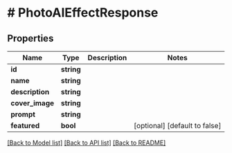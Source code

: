 # # PhotoAIEffectResponse

## Properties

Name | Type | Description | Notes
------------ | ------------- | ------------- | -------------
**id** | **string** |  |
**name** | **string** |  |
**description** | **string** |  |
**cover_image** | **string** |  |
**prompt** | **string** |  |
**featured** | **bool** |  | [optional] [default to false]

[[Back to Model list]](../../README.md#models) [[Back to API list]](../../README.md#endpoints) [[Back to README]](../../README.md)
